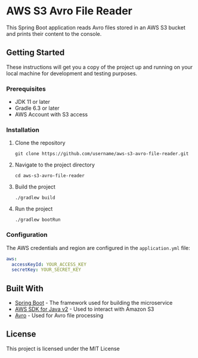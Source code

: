 # AWS S3 Avro File Reader

This Spring Boot application reads Avro files stored in an AWS S3 bucket and prints their content to the console.

## Getting Started

These instructions will get you a copy of the project up and running on your local machine for development and testing purposes.

### Prerequisites

- JDK 11 or later
- Gradle 6.3 or later
- AWS Account with S3 access

### Installation

1. Clone the repository
    ```
    git clone https://github.com/username/aws-s3-avro-file-reader.git
    ```
2. Navigate to the project directory
    ```
    cd aws-s3-avro-file-reader
    ```
3. Build the project
    ```
    ./gradlew build
    ```
4. Run the project
    ```
    ./gradlew bootRun
    ```

### Configuration

The AWS credentials and region are configured in the `application.yml` file:

```yaml
aws:
  accessKeyId: YOUR_ACCESS_KEY
  secretKey: YOUR_SECRET_KEY
```

## Built With

* [Spring Boot](https://spring.io/projects/spring-boot) - The framework used for building the microservice
* [AWS SDK for Java v2](https://docs.aws.amazon.com/sdk-for-java/latest/developer-guide/home.html) - Used to interact with Amazon S3
* [Avro](https://avro.apache.org/) - Used for Avro file processing

## License

This project is licensed under the MIT License


